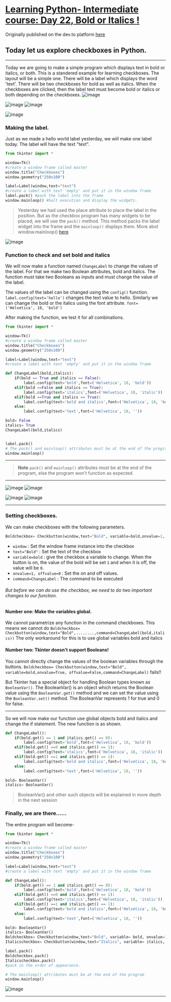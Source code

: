 # [Learning Python- Intermediate course: Day 22, Bold or Italics !](https://dev.to/aatmaj/learning-python-intermediate-course-day-22-bold-or-italics-19hg)

Originally published on the dev.to platform [here](https://dev.to/aatmaj/learning-python-intermediate-course-day-22-bold-or-italics-19hg)

## Today let us explore checkboxes in Python.

---

Today we are going to make a simple program which displays text in bold or italics, or both. This is a standered example for learning checkboxes. The layout will be a simple one. There will be a label which displays the word 'text'. There will be two checkboxes for bold as well as italics. When the checkboxes are clicked, then the label text must become bold or italics or both depending on the checkboxes.
![image](https://dev-to-uploads.s3.amazonaws.com/uploads/articles/mwki45k417ovyva9dl9e.png)

![image](https://dev-to-uploads.s3.amazonaws.com/uploads/articles/qiqpp92br58m930e9op0.png)
![image](https://dev-to-uploads.s3.amazonaws.com/uploads/articles/an0mfhnfzcu116fwr462.png)

![image](https://dev-to-uploads.s3.amazonaws.com/uploads/articles/i4xee9x0amzp44k1ej2u.png)

### Making the label.

Just as we made a hello world label yesterday, we will make one label today. The label will have the text "text".

```python
from tkinter import *

window=Tk()
#create a window frame called master
window.title("Checkboxes")
window.geometry("250x100")

label=Label(window,text="text")
#create a label with text 'empty' and put it in the window frame
label.pack() #pack the label into the frame
window.mainloop() #halt execution and display the widgets.

```

> Yesterday we had used the place attribute to place the label in the position. But as the checkbox program has many widgets to be placed, we will use the `pack()` method. This method packs the label widget into the frame and the `mainloop()` displays them. More abot window.mainloop() [here](https://stackoverflow.com/questions/29158220/tkinter-understanding-mainloop)

![image](https://dev-to-uploads.s3.amazonaws.com/uploads/articles/cfl5n6j4qnwuhp1fautv.png)

### Function to check and set bold and italics

We will now make a function named `ChangeLabel` to change the values of the label. For that we make two Boolean attributes, bold and italics. The function must take two Booleans as inputs and must change the value of the label.

The values of the label can be changed using the `config()` function. `label.config(text='hello')` changes the text value to hello. Similarly we can change the bold or the italics using the font attribute. `font=('Helvetica', 18, 'bold')`

After making the function, we test it for all combinations.

```python
from tkinter import *

window=Tk()
#create a window frame called master
window.title("Checkboxes")
window.geometry("250x100")

label=Label(window,text="text")
#create a label with text 'empty' and put it in the window frame

def ChangeLabel(bold,italics):
    if(bold == True and italics == False):
        label.config(text='bold',font=('Helvetica', 18, 'bold'))
    elif(bold ==False and italics == True):
        label.config(text='italics',font=('Helvetica', 18, 'italic'))
    elif(bold ==True and italics == True):
        label.config(text='bold and italics',font=('Helvetica', 18, 'bold italic'))
    else:
        label.config(text='text',font=('Helvetica', 18, ''))

bold= False
italics= True
ChangeLabel(bold,italics)


label.pack()
# The pack() and mainloop() attributes must be at the end of the program
window.mainloop()

```

---

> **Note** `pack()` and `mainloop()` attributes must be at the end of the program, else the program won't function as expected.

---

![image](https://dev-to-uploads.s3.amazonaws.com/uploads/articles/tbjln0y60abymgcb3tyc.png)
![image](https://dev-to-uploads.s3.amazonaws.com/uploads/articles/zv6umzpy0dn8p5w5ma91.png)

![image](https://dev-to-uploads.s3.amazonaws.com/uploads/articles/iyqnnngd0iv3y48qtdc1.png)
![image](https://dev-to-uploads.s3.amazonaws.com/uploads/articles/51fc4bme61iomgyixkwk.png)

---

### Setting checkboxes.

We can make checkboxes with the following parameters.

```python
Boldcheckbox= Checkbutton(window,text="Bold", variable=bold,onvalue=1, offvalue=0,command=ChangeLabel)

```

- `window` : Set the window frame instance into the checkbox
- `text="Bold"` : Set the text of the checkbox
- `variable=bold` : give the checkbox a variable to change. When the button is on, the value of the bold will be set `1` and when it is off, the value will be `0`.
- `onvalue=1, offvalue=0` : Set the on and off values.
- `command=ChangeLabel` : The command to be executed

###### But before we can do use the checkbox, we need to do two important changes to our function.

#### Number one: Make the variables global.

We cannot parametrize any function in the command checkboxes. This means we cannot do `Boldcheckbox= Checkbutton(window,text="Bold",........,command=ChangeLabel(bold,italics))`
The only workaround for this is to use global variables bold and italics

#### Number two: Tkinter doesn't support Booleans!

You cannot directly change the values of the boolean variables through the buttons. `Boldcheckbox= Checkbutton(window,text="Bold", variable=bold,onvalue=True, offvalue=False,command=ChangeLabel)` fails!!

But Tkinter has a special object for handling Boolean types known as `BooleanVar()`. The BooleanVar() is an object which returns the Boolean value using the `BooleanVar.get()` method and we can set the value using the `BooleanVar.set()` method. The BooleanVar represents 1 for true and 0 for false.

---

So we will now make our function use global objects bold and italics and change the if statement. The new function is as shown.

```python
def ChangeLabel():
    if(bold.get() == 1 and italics.get() == 0):
        label.config(text='bold',font=('Helvetica', 18, 'bold'))
    elif(bold.get() ==0 and italics.get() == 1):
        label.config(text='italics',font=('Helvetica', 18, 'italic'))
    elif(bold.get() ==1 and italics.get() == 1):
        label.config(text='bold and italics',font=('Helvetica', 18, 'bold italic'))
    else:
        label.config(text='text',font=('Helvetica', 18, ''))

bold= BooleanVar()
italics= BooleanVar()
```

> BooleanVar() and other such objects will be explained in more depth in the next session

### Finally, we are there......

The entire program will become-

```python
from tkinter import *

window=Tk()
#create a window frame called master
window.title("Checkboxes")
window.geometry("250x100")

label=Label(window,text="text")
#create a label with text 'empty' and put it in the window frame

def ChangeLabel():
    if(bold.get() == 1 and italics.get() == 0):
        label.config(text='bold',font=('Helvetica', 18, 'bold'))
    elif(bold.get() ==0 and italics.get() == 1):
        label.config(text='italics',font=('Helvetica', 18, 'italic'))
    elif(bold.get() ==1 and italics.get() == 1):
        label.config(text='bold and italics',font=('Helvetica', 18, 'bold italic'))
    else:
        label.config(text='text',font=('Helvetica', 18, ''))

bold= BooleanVar()
italics= BooleanVar()
Boldcheckbox= Checkbutton(window,text="Bold", variable= bold, onvalue=1,offvalue=0,command=ChangeLabel)
Italicscheckbox= Checkbutton(window,text="Italics", variable= italics, onvalue=1,offvalue=0,command=ChangeLabel)

label.pack()
Boldcheckbox.pack()
Italicscheckbox.pack()
#pack in the order of appearance.

# The mainloop() attributes must be at the end of the program
window.mainloop()
```

![image](https://dev-to-uploads.s3.amazonaws.com/uploads/articles/6yk81axuufqlwk3je024.png)

---
